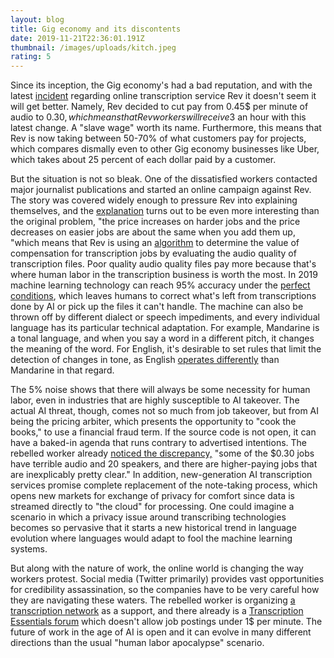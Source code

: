 ```yaml
---
layout: blog
title: Gig economy and its discontents
date: 2019-11-21T22:36:01.191Z
thumbnail: /images/uploads/kitch.jpeg
rating: 5
---
```

Since its inception, the Gig economy's had a bad reputation, and with the latest [incident](https://www.nytimes.com/2019/11/19/style/rev-transcription-workers-gig-economy.html) regarding online transcription service Rev it doesn't seem it will get better. Namely, Rev decided to cut pay from 0.45$ per minute of audio to 0.30$, which means that Rev workers will receive 3$ an hour with this latest change. A "slave wage" worth its name. Furthermore, this means that Rev is now taking between 50-70% of what customers pay for projects, which compares dismally even to other Gig economy businesses like Uber, which takes about 25 percent of each dollar paid by a customer.

But the situation is not so bleak. One of the dissatisfied workers contacted major journalist publications and started an online campaign against Rev. The story was covered widely enough to pressure Rev into explaining themselves, and the [explanation](https://gizmodo.com/rev-ceo-we-got-a-few-things-wrong-1839871943) turns out to be even more interesting than the original problem, "the price increases on harder jobs and the price decreases on easier jobs are about the same when you add them up, "which means that Rev is using an [algorithm](https://www.fastcompany.com/90429522/yet-another-gig-company-is-changing-the-rules-for-workers) to determine the value of compensation for transcription jobs by evaluating the audio quality of transcription files. Poor quality audio quality files pay more because that's where human labor in the transcription business is worth the most. In 2019 machine learning technology can reach 95% accuracy under the [perfect conditions](https://www.nytimes.com/2019/10/02/technology/automatic-speech-transcription-ai.html), which leaves humans to correct what's left from transcriptions done by AI or pick up the files it can't handle. The machine can also be thrown off by different dialect or speech impediments, and every individual language has its particular technical adaptation. For example, Mandarine is a tonal language, and when you say a word in a different pitch, it changes the meaning of the word. For English, it's desirable to set rules that limit the detection of changes in tone, as English [operates differently](https://medium.com/s-c-a-l-e/how-baidu-mastered-mandarin-with-deep-learning-and-lots-of-data-1d94032564a5) than Mandarine in that regard.

The 5% noise shows that there will always be some necessity for human labor, even in industries that are highly susceptible to AI takeover. The actual AI threat, though, comes not so much from job takeover, but from AI being the pricing arbiter, which presents the opportunity to "cook the books," to use a financial fraud term. If the source code is not open, it can have a baked-in agenda that runs contrary to advertised intentions. The rebelled worker already [noticed the discrepancy,](https://www.fastcompany.com/90429522/yet-another-gig-company-is-changing-the-rules-for-workers) "some of the $0.30 jobs have terrible audio and 20 speakers, and there are higher-paying jobs that are inexplicably pretty clear." In addition, new-generation AI transcription services promise complete replacement of the note-taking process, which opens new markets for exchange of privacy for comfort since data is streamed directly to "the cloud" for processing. One could imagine a scenario in which a privacy issue around transcribing technologies becomes so pervasive that it starts a new historical trend in language evolution where languages would adapt to fool the machine learning systems.


But along with the nature of work, the online world is changing the way workers protest. Social media (Twitter primarily) provides vast opportunities for credibility assassination, so the companies have to be very careful how they are navigating these waters. The rebelled worker is organizing [a transcription network](https://transcription.network/categories) as a support, and there already is a [Transcription Essentials forum](https://www.transcriptionessentials.com/index.php) which doesn't allow job postings under 1$ per minute. The future of work in the age of AI is open and it can evolve in many different directions than the usual "human labor apocalypse" scenario.